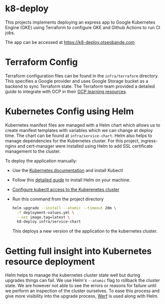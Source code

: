 # k8-deploy

This projects implements deploying an express app to Google Kubernetes Engine (GKE) using Terraform to configure GKE and Github Actions to run CI jobs.

The app can be accessed at https://k8-deploy.otseobande.com

# Terraform Config

Terraform configuration files can be found in the `infra/terraform` directory. This specifies a Google provider and uses Google Storage bucket as a backend to sync Terraform state. The Terraform team provided a detailed guide to integrate with GCP in their [GCP learning resources](https://learn.hashicorp.com/collections/terraform/gcp-get-started).

# Kubernetes Config using Helm

Kubernetes manifest files are managed with a Helm chart which allows us to create manifest templates with variables which we can change at deploy time. The chart can be found at `infra/service-chart`. Helm also helps to manage dependencies for the Kubernetes cluster. For this project, ingress-nginx and cert-manager were installed using Helm to add SSL certificate management to the cluster.

To deploy the application manually:


- Use the [Kubernetes documentation](https://kubernetes.io/docs/tasks/tools/install-kubectl-linux/) and install Kubectl
- Follow this [detailed guide](https://helm.sh/docs/intro/install/) to install Helm on your machine.
- [Configure kubectl access to the Kuberenetes cluster](https://cloud.google.com/kubernetes-engine/docs/how-to/cluster-access-for-kubectl)
- Run this command from the project directory

  ```bash
  helm upgrade --install --atomic --timeout 20m \
    -f deployment-values.yml \
    --set image.tag=latest \
    k8-deploy infra/service-chart
  ```

  This deploys a new version of the application to the kubernetes cluster.
# Getting full insight into Kubernetes resource deployment

Helm helps to manage the kubernetes cluster state well but during upgrades things can fail. We use Helm's `--atomic` flag to rollback the cluster state. We are however not able to see the errors or reasons for failure until we perform an inspection of the cluster ourselves. To ease this process and give more visibility into the upgrade process, [Werf](https://werf.io/) is used along with Helm.
